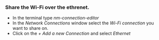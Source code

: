 ### Share the Wi-Fi over the ethrenet.
- In the terminal type *nm-connection-editor*
- In the *Network Connections* window select the *Wi-Fi connection* you want to share on.
- Click on the *+ Add a new Connection* and select *Ethernet*
